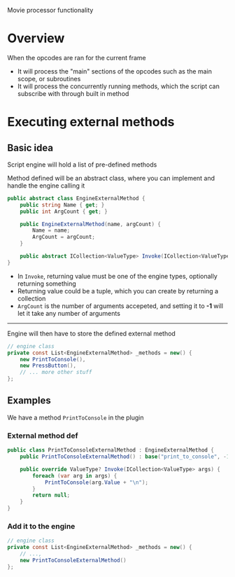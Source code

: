 Movie processor functionality

# Overview
When the opcodes are ran for the current frame
- It will process the "main" sections of the opcodes such as the main scope, or subroutines
- It will process the concurrently running methods, which the script can subscribe with through built in method

# Executing external methods
## Basic idea
Script engine will hold a list of pre-defined methods

Method defined will be an abstract class, where you can implement and handle the engine calling it
```cs
public abstract class EngineExternalMethod {
	public string Name { get; }
	public int ArgCount { get; }

	public EngineExternalMethod(name, argCount) {
		Name = name;
		ArgCount = argCount;
	}

	public abstract ICollection<ValueType> Invoke(ICollection<ValueType> args);
}
```

- In `Invoke`, returning value must be one of the engine types, optionally returning something
- Returning value could be a tuple, which you can create by returning a collection
- `ArgCount` is the number of arguments accepeted, and setting it to **-1** will let it take any number of arguments
---
Engine will then have to store the defined external method

```cs
// engine class
private const List<EngineExternalMethod> _methods = new() {
	new PrintToConsole(),
	new PressButton(),
	// ... more other stuff
};
```

## Examples
We have a method `PrintToConsole` in the plugin

### External method def
```cs
public class PrintToConsoleExternalMethod : EngineExternalMethod {
	public PrintToConsoleExternalMethod() : base("print_to_console", -1) {}

	public override ValueType? Invoke(ICollection<ValueType> args) {
		foreach (var arg in args) {
			PrintToConsole(arg.Value + "\n");
		}
		return null;
	}
}
```

### Add it to the engine
```cs
// engine class
private const List<EngineExternalMethod> _methods = new() {
	// ...,
	new PrintToConsoleExternalMethod()
};
```